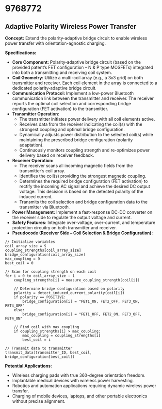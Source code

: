# 9768772

## Adaptive Polarity Wireless Power Transfer

**Concept:** Extend the polarity-adaptive bridge circuit to enable wireless power transfer with orientation-agnostic charging.

**Specifications:**

*   **Core Component:** Polarity-adaptive bridge circuit (based on the provided patent’s FET configuration – N & P type MOSFETs) integrated into both a transmitting and receiving coil system.
*   **Coil Geometry:** Utilize a multi-coil array (e.g., a 3x3 grid) on both transmitter and receiver. Each coil element in the array is connected to a dedicated polarity-adaptive bridge circuit.
*   **Communication Protocol:** Implement a low-power Bluetooth communication link between the transmitter and receiver. The receiver reports the optimal coil selection and corresponding bridge configuration (FET activation) to the transmitter.
*   **Transmitter Operation:**
    *   The transmitter initiates power delivery with all coil elements active.
    *   Receives data from the receiver indicating the coil(s) with the strongest coupling and optimal bridge configuration.
    *   Dynamically adjusts power distribution to the selected coil(s) while maintaining the prescribed bridge configuration (polarity adaptation).
    *   Continuously monitors coupling strength and re-optimizes power delivery based on receiver feedback.
*   **Receiver Operation:**
    *   The receiver scans all incoming magnetic fields from the transmitter’s coil array.
    *   Identifies the coil(s) providing the strongest magnetic coupling.
    *   Determines the required bridge configuration (FET activation) to rectify the incoming AC signal and achieve the desired DC output voltage. This decision is based on the detected polarity of the induced current.
    *   Transmits the coil selection and bridge configuration data to the transmitter via Bluetooth.
*   **Power Management:** Implement a fast-response DC-DC converter on the receiver side to regulate the output voltage and current.
*   **Safety Features:** Integrate over-voltage, over-current, and temperature protection circuitry on both transmitter and receiver.
*   **Pseudocode (Receiver Side – Coil Selection & Bridge Configuration):**

```
// Initialize variables
coil_array_size = 9
coupling_strengths[coil_array_size]
bridge_configuration[coil_array_size]
max_coupling = 0
best_coil = 0

// Scan for coupling strength on each coil
for i = 0 to coil_array_size - 1
    coupling_strengths[i] = measure_coupling_strength(coil[i])

    // Determine bridge configuration based on polarity
    polarity = detect_induced_current_polarity(coil[i])
    if polarity == POSITIVE:
        bridge_configuration[i] = "FET1_ON, FET2_OFF, FET3_ON, FET4_OFF"
    else:
        bridge_configuration[i] = "FET1_OFF, FET2_ON, FET3_OFF, FET4_ON"

    // Find coil with max coupling
    if coupling_strengths[i] > max_coupling:
        max_coupling = coupling_strengths[i]
        best_coil = i

// Transmit data to transmitter
transmit_data(transmitter_ID, best_coil, bridge_configuration[best_coil])
```

**Potential Applications:**

*   Wireless charging pads with true 360-degree orientation freedom.
*   Implantable medical devices with wireless power harvesting.
*   Robotics and automation applications requiring dynamic wireless power transfer.
*   Charging of mobile devices, laptops, and other portable electronics without precise alignment.